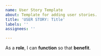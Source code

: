 ```yaml
---
name: User Story Template
about: Template for adding user stories.
title: 'USER STORY: Title'
labels: ''
assignees: ''

---
```


As a **role**, I can **function** so that **benefit**.
